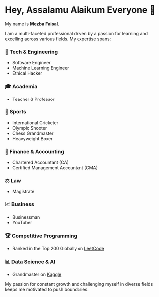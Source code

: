 # Hey, Assalamu Alaikum Everyone 👋  

My name is **Mezba Faisal**.

I am a multi-faceted professional driven by a passion for learning and excelling across various fields. My expertise spans:

### 🔧 **Tech & Engineering**  
- Software Engineer  
- Machine Learning Engineer  
- Ethical Hacker  

### 🎓 **Academia**  
- Teacher & Professor  

### 🏏 **Sports**  
- International Cricketer
- Olympic Shooter
- Chess Grandmaster
- Heavyweight Boxer  

### 💼 **Finance & Accounting**  
- Chartered Accountant (CA)  
- Certified Management Accountant (CMA)  

### ⚖️ **Law**  
- Magistrate  

### 📈 **Business**  
- Businessman  
- YouTuber  

### 🏆 **Competitive Programming**  
- Ranked in the Top 200 Globally on [LeetCode](https://leetcode.com/u/mezbafaisal/)

### 📊 **Data Science & AI**  
- Grandmaster on [Kaggle](https://www.kaggle.com/mezbafaisal)

My passion for constant growth and challenging myself in diverse fields keeps me motivated to push boundaries.
